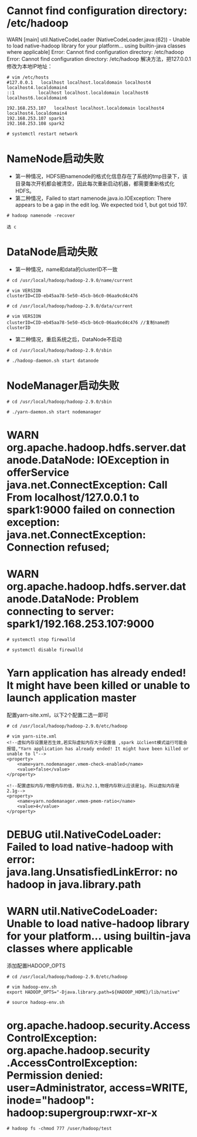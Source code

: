# Cannot find configuration directory: /etc/hadoop
WARN  [main] util.NativeCodeLoader (NativeCodeLoader.java:<clinit>(62)) - Unable to load native-hadoop library for your platform... using builtin-java classes where applicable]
Error: Cannot find configuration directory: /etc/hadoop
Error: Cannot find configuration directory: /etc/hadoop
解决方法，把127.0.0.1修改为本地IP地址：
```
# vim /etc/hosts
#127.0.0.1   localhost localhost.localdomain localhost4 localhost4.localdomain4
::1         localhost localhost.localdomain localhost6 localhost6.localdomain6

192.168.253.107   localhost localhost.localdomain localhost4 localhost4.localdomain4
192.168.253.107 spark1
192.168.253.108 spark2

# systemctl restart network
```

# NameNode启动失败
- 第一种情况，HDFS把namenode的格式化信息存在了系统的tmp目录下，该目录每次开机都会被清空，因此每次重新启动机器，都需要重新格式化HDFS。
- 第二种情况，Failed to start namenode.java.io.IOException: There appears to be a gap in the edit log.  We expected txid 1, but got txid 197.
```
# hadoop namenode -recover
```
    选 c 

# DataNode启动失败
- 第一种情况，name和data的clusterID不一致
```
# cd /usr/local/hadoop/hadoop-2.9.0/name/current

# vim VERSION
clusterID=CID-eb45aa78-5e50-45cb-b6c0-06aa9cd4c476

# cd /usr/local/hadoop/hadoop-2.9.0/data/current

# vim VERSION
clusterID=CID-eb45aa78-5e50-45cb-b6c0-06aa9cd4c476 //复制name的clusterID
```
- 第二种情况，重启系统之后，DataNode不启动
```
# cd /usr/local/hadoop/hadoop-2.9.0/sbin

# ./hadoop-daemon.sh start datanode
```

# NodeManager启动失败
```
# cd /usr/local/hadoop/hadoop-2.9.0/sbin

# ./yarn-daemon.sh start nodemanager
```

# WARN org.apache.hadoop.hdfs.server.datanode.DataNode: IOException in offerService java.net.ConnectException: Call From localhost/127.0.0.1 to spark1:9000 failed on connection exception: java.net.ConnectException: Connection refused;
# WARN org.apache.hadoop.hdfs.server.datanode.DataNode: Problem connecting to server: spark1/192.168.253.107:9000
```
# systemctl stop firewalld

# systemctl disable firewalld
```

# Yarn application has already ended! It might have been killed or unable to launch application master
配置yarn-site.xml，以下2个配置二选一即可
```
# cd /usr/local/hadoop/hadoop-2.9.0/etc/hadoop

# vim yarn-site.xml
<!--虚拟内存设置是否生效,若实际虚拟内存大于设置值 ,spark 以client模式运行可能会报错,"Yarn application has already ended! It might have been killed or unable to l"-->
<property>
    <name>yarn.nodemanager.vmem-check-enabled</name>
    <value>false</value>
</property>

<!--配置虚拟内存/物理内存的值，默认为2.1,物理内存默认应该是1g，所以虚拟内存是2.1g-->
<property>
    <name>yarn.nodemanager.vmem-pmem-ratio</name>
    <value>4</value>
</property>
```

# DEBUG util.NativeCodeLoader: Failed to load native-hadoop with error: java.lang.UnsatisfiedLinkError: no hadoop in java.library.path
# WARN util.NativeCodeLoader: Unable to load native-hadoop library for your platform... using builtin-java classes where applicable
添加配置HADOOP_OPTS
```
# cd /usr/local/hadoop/hadoop-2.9.0/etc/hadoop

# vim hadoop-env.sh
export HADOOP_OPTS="-Djava.library.path=${HADOOP_HOME}/lib/native"

# source hadoop-env.sh
```

# org.apache.hadoop.security.AccessControlException: org.apache.hadoop.security .AccessControlException: Permission denied: user=Administrator, access=WRITE, inode="hadoop": hadoop:supergroup:rwxr-xr-x
```
# hadoop fs -chmod 777 /user/hadoop/test
```
